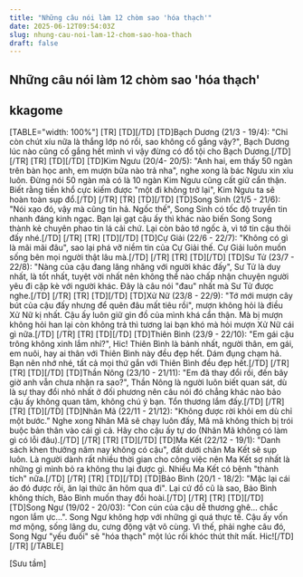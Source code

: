 ```yaml
---
title: "Những câu nói làm 12 chòm sao 'hóa thạch'"
date: 2025-06-12T09:54:03Z
slug: nhung-cau-noi-lam-12-chom-sao-hoa-thach
draft: false
---
```


## Những câu nói làm 12 chòm sao 'hóa thạch'

## kkagome

[TABLE="width: 100%"]
[TR]
[TD]​[/TD]
[TD]Bạch Dương (21/3 - 19/4):
"Chỉ còn chút xíu nữa là thắng lớp nó rồi, sao không cố gắng vậy?", Bạch Dương lúc nào cũng cố gắng hết mình vì vậy đừng có đổ tội cho Bạch Dương.[/TD]
[/TR]
[TR]
[TD]​[/TD]
[TD]Kim Ngưu (20/4- 20/5):
"Anh hai, em thấy 50 ngàn trên bàn học anh, em mượn bữa nào trả nha", nghe xong là bác Ngưu xin xỉu luôn. Đừng nói 50 ngàn mà có là 10 ngàn Kim Ngưu cũng cất giữ cẩn thận. Biết rằng tiền khổ cực kiếm được "một đi không trở lại", Kim Ngưu ta sẽ hoàn toàn sụp đổ.[/TD]
[/TR]
[TR]
[TD]​[/TD]
[TD]Song Sinh (21/5 - 21/6):
"Nói xạo đó, vậy mà cũng tin hả. Ngốc thế", Song Sinh có tốc độ truyền tin nhanh đáng kinh ngạc. Bạn lại gạt cậu ấy thì khác nào biến Song Song thành kẻ chuyên phao tin lá cải chứ. Lại còn bảo tớ ngốc à, vì tớ tin cậu thôi đấy nhé.[/TD]
[/TR]
[TR]
[TD]​[/TD]
[TD]Cự Giải (22/6 - 22/7):
"Không có gì là mãi mãi đâu", sao lại phá vỡ niềm tin của Cự Giải thế. Cự Giải luôn muốn sống bên mọi người thật lâu mà.[/TD]
[/TR]
[TR]
[TD]​[/TD]
[TD]Sư Tử (23/7 - 22/8):
"Nàng của cậu đang lăng nhăng với người khác đấy", Sư Tử là duy nhất, là tốt nhất, tuyệt vời nhất nên không thể nào chấp nhận chuyện người yêu đi cặp kè với người khác. Đây là câu nói "đau" nhất mà Sư Tử được nghe.[/TD]
[/TR]
[TR]
[TD]​[/TD]
[TD]Xử Nữ (23/8 - 22/9):
"Tớ mới mượn cây bút của cậu đấy nhưng để quên đâu mất tiêu rồi", mượn không hỏi là điều Xử Nữ kị nhất. Cậu ấy luôn giữ gìn đồ của mình khá cẩn thận. Mà bị mượn không hỏi han lại còn không trả thì tương lai bạn khó mà hỏi mượn Xử Nữ cái gì nữa.[/TD]
[/TR]
[TR]
[TD]​[/TD]
[TD]Thiên Bình (23/9 - 22/10):
"Em gái cậu trông không xinh lắm nhỉ?", Hic! Thiên Bình là bảnh nhất, người thân, em gái, em nuôi, hay ai thân với Thiên Bình này đều đẹp hết. Dám đụng chạm hả. Bạn nên nhớ nhé, tất cả mọi thứ gắn với Thiên Bình đều đẹp hết.[/TD]
[/TR]
[TR]
[TD]​[/TD]
[TD]Thần Nông (23/10 - 21/11):
"Em đã thay đổi rồi, đến bây giờ anh vẫn chưa nhận ra sao?", Thần Nông là người luôn biết quan sát, dù là sự thay đổi nhỏ nhất ở đối phương nên câu nói đó chẳng khác nào bảo cậu ấy không quan tâm, không chú ý bạn. Tổn thương lắm đấy.[/TD]
[/TR]
[TR]
[TD]​[/TD]
[TD]Nhân Mã (22/11 - 21/12):
"Không được rời khỏi em dù chỉ một bước.” Nghe xong Nhân Mã sẽ chạy luôn đấy, Mã mã không thích bị trói buộc bản thân vào cái gì cả. Hãy cho cậu ấy tự do (Nhân Mã không có làm gì có lỗi đâu).[/TD]
[/TR]
[TR]
[TD]​[/TD]
[TD]Ma Kết (22/12 - 19/1):
"Danh sách khen thưởng năm nay không có cậu", đất dưới chân Ma Kết sẽ sụp luôn. Là người dành rất nhiều thời gian cho công việc nên Ma Kết sợ nhất là những gì mình bỏ ra không thu lại được gì. Nhiều Ma Kết có bệnh "thành tích" nữa.[/TD]
[/TR]
[TR]
[TD]​[/TD]
[TD]Bảo Bình (20/1 - 18/2):
"Mặc lại cái áo đó được rồi, ăn lại thức ăn hôm qua đi". Lại cứ đồ cũ là sao, Bảo Bình không thích, Bảo Bình muốn thay đổi hoài.[/TD]
[/TR]
[TR]
[TD]​[/TD]
[TD]Song Ngư (19/02 - 20/03):
"Con cún của cậu dễ thương ghê… chắc ngon lắm ực…". Song Ngư không hợp với những gì quá thực tế. Cậu ấy vốn mơ mộng, sống lãng du, cưng động vật vô cùng. Vì thế, phải nghe câu đó, Song Ngư "yếu đuối" sẽ "hóa thạch" một lúc rồi khóc thút thít mất. Hic![/TD]
[/TR]
[/TABLE]


[Sưu tầm]